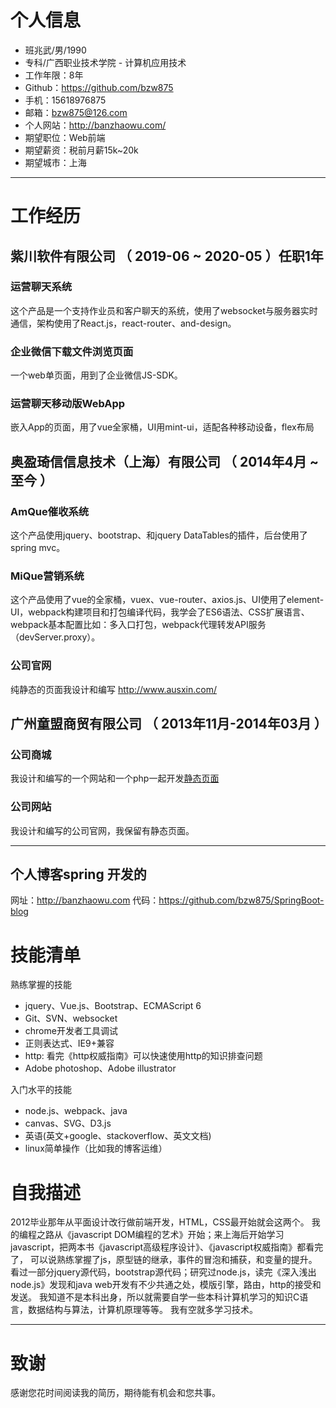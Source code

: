 # 个人信息

 - 班兆武/男/1990 
 - 专科/广西职业技术学院 - 计算机应用技术 
 - 工作年限：8年
 - Github：https://github.com/bzw875
 - 手机：15618976875
 - 邮箱：bzw875@126.com
 - 个人网站：http://banzhaowu.com/
 - 期望职位：Web前端
 - 期望薪资：税前月薪15k~20k
 - 期望城市：上海

---

# 工作经历


## 紫川软件有限公司 （ 2019-06 ~ 2020-05 ）任职1年
### 运营聊天系统
这个产品是一个支持作业员和客户聊天的系统，使用了websocket与服务器实时通信，架构使用了React.js，react-router、and-design。

### 企业微信下载文件浏览页面
一个web单页面，用到了企业微信JS-SDK。

### 运营聊天移动版WebApp
嵌入App的页面，用了vue全家桶，UI用mint-ui，适配各种移动设备，flex布局


## 奥盈琦信信息技术（上海）有限公司 （ 2014年4月 ~ 至今 ）

### AmQue催收系统 
这个产品使用jquery、bootstrap、和jquery DataTables的插件，后台使用了spring mvc。

### MiQue营销系统
这个产品使用了vue的全家桶，vuex、vue-router、axios.js、UI使用了element-UI，webpack构建项目和打包编译代码，我学会了ES6语法、CSS扩展语言、webpack基本配置比如：多入口打包，webpack代理转发API服务（devServer.proxy）。


### 公司官网
纯静态的页面我设计和编写 http://www.ausxin.com/

 
## 广州童盟商贸有限公司 （ 2013年11月-2014年03月 ）

### 公司商城  
我设计和编写的一个网站和一个php一起开发[静态页面](http://bzw875.github.io/BearWOW-Mall/)


###  公司网站
我设计和编写的公司官网，我保留有静态页面。


---

## 个人博客spring 开发的
网址：http://banzhaowu.com
代码：https://github.com/bzw875/SpringBoot-blog


# 技能清单

熟练掌握的技能
- jquery、Vue.js、Bootstrap、ECMAScript 6
- Git、SVN、websocket
- chrome开发者工具调试
- 正则表达式、IE9+兼容
- http: 看完《http权威指南》可以快速使用http的知识排查问题
- Adobe photoshop、Adobe illustrator

入门水平的技能
- node.js、webpack、java
- canvas、SVG、D3.js
- 英语(英文+google、stackoverflow、英文文档)
- linux简单操作（比如我的博客运维）


# 自我描述
2012毕业那年从平面设计改行做前端开发，HTML，CSS最开始就会这两个。 我的编程之路从《javascript DOM编程的艺术》开始；来上海后开始学习javascript，把两本书《javascript高级程序设计》、《javascript权威指南》都看完了， 可以说熟练掌握了js，原型链的继承，事件的冒泡和捕获，和变量的提升。看过一部分jquery源代码，bootstrap源代码；研究过node.js，读完《深入浅出node.js》发现和java web开发有不少共通之处，模版引擎，路由，http的接受和发送。 我知道不是本科出身，所以就需要自学一些本科计算机学习的知识C语言，数据结构与算法，计算机原理等等。 我有空就多学习技术。


---

# 致谢
感谢您花时间阅读我的简历，期待能有机会和您共事。
